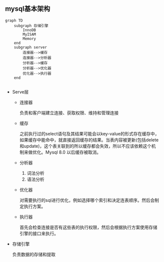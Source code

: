 ## mysql基本架构

```mermaid
graph TD
	subgraph 存储引擎
		InnoDB
		MyISAM
		Memory
	end
	subgraph server
		连接器-->缓存
		连接器-->分析器
		分析器-->缓存
		分析器-->优化器
		优化器-->执行器
	end
	
```

+ Serve层

  + 连接器

    负责和客户端建立连接、获取权限、维持和管理连接

  + 缓存

    之前执行过的select语句及其结果可能会以key-value的形式存在缓存中，如果缓存中能命中，就直接返回缓存的结果。当表内容被更新(包括delete和update)，这个表关联到的所以缓存都会失效，所以不应该依赖这个机制来做优化。Mysql 8.0 以后缓存被取消。

  + 分析器

    1. 词法分析
    2. 语法分析

  + 优化器

    对需要执行的sql进行优化，例如选择哪个索引和决定连表顺序。然后会制定执行方案。

  + 执行器

    首先会检查连接是否有这些表的执行权限，然后会根据执行方案使用存储引擎的接口来执行。

+ 存储引擎

  负责数据的存储和提取